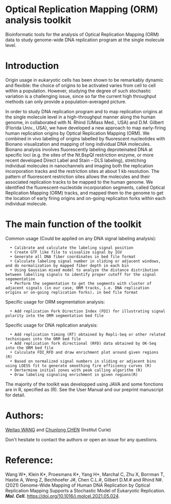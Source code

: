 # Optical Replication Mapping (ORM) analysis toolkit 

Bioinformatic tools for the analysis of Optical Replication Mapping (ORM) data to study genome-wide DNA replication program at the single molecule level.


# Introduction

Origin usage in eukaryotic cells has been shown to be remarkably dynamic and flexible: the choice of origins to be activated varies from cell to cell within a population. However, studying the degree of such stochastic variation is a challenging issue, since so far the current high throughput methods can only provide a population-averaged picture.

In order to study DNA replication program and to map replication origins at the single molecule level in a high-throughput manner along the human genome, in collaborated with N. Rhind (UMass Med., USA) and D.M. Gilbert (Florida Univ., USA), we have developed a new approach to map early-firing human replication origins by Optical Replication Mapping (ORM). We combined in vivo labeling of origins labelled by fluorescent nucleotides with Bionano visualization and mapping of long individual DNA molecules. Bionano analysis involves fluorescently labeling deproteinated DNA at specific loci (e.g. the sites of the Nt.BspQI restriction enzyme, or more recent developed Direct Label and Stain – DLS labeling), stretching individual molecules in nanochannels and imaging both the replication incorporation tracks and the restriction sites at about 1 kb resolution. The pattern of fluorescent restriction sites allows the molecules and their associated replication tracks to be mapped to the human genome. We identified the fluorescent-nucleotide incorporation segments, called Optical Replication Mapping (ORM) tracks, and mapped them to the genome to get the location of early firing origins and on-going replicaiton forks within each individual molecule.


# The main function of the toolkit

Common usage (Could be applied on any DNA signal labeling analysis):

      • Calibrate and calculate the labeling signal position	
      • Create GTF like file to visualize signal by IGV
      • Generate all DNA fiber coordinates in bed file format
      • Calculate labeling signal number in sliding or adjacent windows, and do normalization by mapped fiber depth in each bin
      • Using Gaussian mixed model to analyze the distance distribution between labelling signals to identify proper cutoff for the signal segementation
      • Perform the segmentation to get the segments with cluster of adjacent signals (in our case, ORM tracks, i.e. DNA replication origins or on-going replication forks), in bed file format


Specific usage for ORM segmentation analysis:

      • Add replication Fork Direction Index (FDI) for illustrating signal polarity into the ORM segmentation bed file


Specific usage for DNA replication analysis:

      • Add replication timing (RT) obtained by Repli-Seq or other related techiniques into the ORM bed file
      • Add replication fork directional (RFD) data obtained by OK-Seq into the ORM bed file
      • Calculate FDI_RFD and draw enrichment plot around given regions (R)
      • Based on normalized signal numbers in sliding or adjacent bins using LOESS fit to generate smoothing fire efficiency curves (R)
      • Dertermine initial zones with peak calling algorithm (R)
      • Draw labeling signaling enrichment in given regions(R)


The majority of the toolkit was developped using JAVA and some fonctions are in R, specified as (R). See the User Manual and our preprint manuscript for detail.


# Authors:

[Weitao WANG](mailto:weitao.want@curie.fr) and [Chunlong CHEN](mailto:chunlong.chen@curie.fr) (Institut Curie)

Don't hesitate to contact the authors or open an issue for any questions.



# Reference:

Wang W*, Klein K*, Proesmans K*, Yang H*, Marchal C, Zhu X, Borrman T, Hastie A, Weng Z, Bechhoefer J#, Chen C.L.#, Gilbert D.M.# and Rhind N#. (2021) Genome-Wide Mapping of Human DNA Replication by Optical Replication Mapping Supports a Stochastic Model of Eukaryotic Replication. ***Mol. Cell.*** https://doi.org/10.1016/j.molcel.2021.05.024. 





